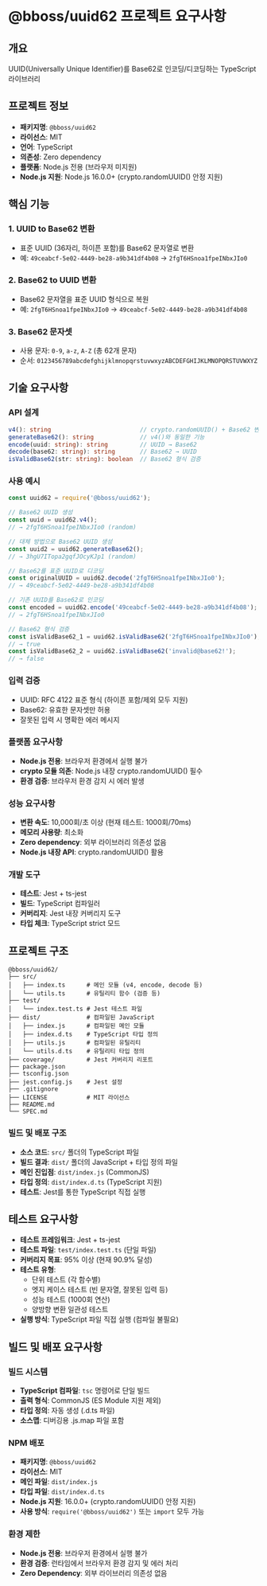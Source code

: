 # @bboss/uuid62 프로젝트 요구사항

## 개요
UUID(Universally Unique Identifier)를 Base62로 인코딩/디코딩하는 TypeScript 라이브러리

## 프로젝트 정보
- **패키지명**: `@bboss/uuid62`
- **라이선스**: MIT
- **언어**: TypeScript
- **의존성**: Zero dependency
- **플랫폼**: Node.js 전용 (브라우저 미지원)
- **Node.js 지원**: Node.js 16.0.0+ (crypto.randomUUID() 안정 지원)

## 핵심 기능

### 1. UUID to Base62 변환
- 표준 UUID (36자리, 하이픈 포함)를 Base62 문자열로 변환
- 예: `49ceabcf-5e02-4449-be28-a9b341df4b08` → `2fgT6HSnoa1fpeINbxJIo0`

### 2. Base62 to UUID 변환  
- Base62 문자열을 표준 UUID 형식으로 복원
- 예: `2fgT6HSnoa1fpeINbxJIo0` → `49ceabcf-5e02-4449-be28-a9b341df4b08`

### 3. Base62 문자셋
- 사용 문자: `0-9`, `a-z`, `A-Z` (총 62개 문자)
- 순서: `0123456789abcdefghijklmnopqrstuvwxyzABCDEFGHIJKLMNOPQRSTUVWXYZ`

## 기술 요구사항

### API 설계
```typescript
v4(): string                         // crypto.randomUUID() + Base62 변환
generateBase62(): string             // v4()와 동일한 기능
encode(uuid: string): string         // UUID → Base62
decode(base62: string): string       // Base62 → UUID
isValidBase62(str: string): boolean  // Base62 형식 검증
```

### 사용 예시
```javascript
const uuid62 = require('@bboss/uuid62');

// Base62 UUID 생성
const uuid = uuid62.v4();
// → 2fgT6HSnoa1fpeINbxJIo0 (random)

// 대체 방법으로 Base62 UUID 생성
const uuid2 = uuid62.generateBase62();
// → 3hgU7ITopa2gqfJOcyKJp1 (random)

// Base62를 표준 UUID로 디코딩
const originalUUID = uuid62.decode('2fgT6HSnoa1fpeINbxJIo0');
// → 49ceabcf-5e02-4449-be28-a9b341df4b08

// 기존 UUID를 Base62로 인코딩
const encoded = uuid62.encode('49ceabcf-5e02-4449-be28-a9b341df4b08');
// → 2fgT6HSnoa1fpeINbxJIo0

// Base62 형식 검증
const isValidBase62_1 = uuid62.isValidBase62('2fgT6HSnoa1fpeINbxJIo0');
// → true
const isValidBase62_2 = uuid62.isValidBase62('invalid@base62!');
// → false
```

### 입력 검증
- UUID: RFC 4122 표준 형식 (하이픈 포함/제외 모두 지원)
- Base62: 유효한 문자셋만 허용
- 잘못된 입력 시 명확한 에러 메시지

### 플랫폼 요구사항
- **Node.js 전용**: 브라우저 환경에서 실행 불가
- **crypto 모듈 의존**: Node.js 내장 crypto.randomUUID() 필수
- **환경 검증**: 브라우저 환경 감지 시 에러 발생

### 성능 요구사항
- **변환 속도**: 10,000회/초 이상 (현재 테스트: 1000회/70ms)
- **메모리 사용량**: 최소화
- **Zero dependency**: 외부 라이브러리 의존성 없음
- **Node.js 내장 API**: crypto.randomUUID() 활용

### 개발 도구
- **테스트**: Jest + ts-jest
- **빌드**: TypeScript 컴파일러
- **커버리지**: Jest 내장 커버리지 도구
- **타입 체크**: TypeScript strict 모드

## 프로젝트 구조
```
@bboss/uuid62/
├── src/
│   ├── index.ts      # 메인 모듈 (v4, encode, decode 등)
│   └── utils.ts      # 유틸리티 함수 (검증 등)
├── test/
│   └── index.test.ts # Jest 테스트 파일
├── dist/             # 컴파일된 JavaScript
│   ├── index.js      # 컴파일된 메인 모듈
│   ├── index.d.ts    # TypeScript 타입 정의
│   ├── utils.js      # 컴파일된 유틸리티
│   └── utils.d.ts    # 유틸리티 타입 정의
├── coverage/         # Jest 커버리지 리포트
├── package.json
├── tsconfig.json
├── jest.config.js    # Jest 설정
├── .gitignore
├── LICENSE           # MIT 라이선스
├── README.md
└── SPEC.md
```

### 빌드 및 배포 구조
- **소스 코드**: `src/` 폴더의 TypeScript 파일
- **빌드 결과**: `dist/` 폴더의 JavaScript + 타입 정의 파일
- **메인 진입점**: `dist/index.js` (CommonJS)
- **타입 정의**: `dist/index.d.ts` (TypeScript 지원)
- **테스트**: Jest를 통한 TypeScript 직접 실행

## 테스트 요구사항
- **테스트 프레임워크**: Jest + ts-jest
- **테스트 파일**: `test/index.test.ts` (단일 파일)
- **커버리지 목표**: 95% 이상 (현재 90.9% 달성)
- **테스트 유형**:
  - 단위 테스트 (각 함수별)
  - 엣지 케이스 테스트 (빈 문자열, 잘못된 입력 등)
  - 성능 테스트 (1000회 연산)
  - 양방향 변환 일관성 테스트
- **실행 방식**: TypeScript 파일 직접 실행 (컴파일 불필요)

## 빌드 및 배포 요구사항

### 빌드 시스템
- **TypeScript 컴파일**: `tsc` 명령어로 단일 빌드
- **출력 형식**: CommonJS (ES Module 지원 제외)
- **타입 정의**: 자동 생성 (.d.ts 파일)
- **소스맵**: 디버깅용 .js.map 파일 포함

### NPM 배포
- **패키지명**: `@bboss/uuid62`
- **라이선스**: MIT
- **메인 파일**: `dist/index.js`
- **타입 파일**: `dist/index.d.ts`
- **Node.js 지원**: 16.0.0+ (crypto.randomUUID() 안정 지원)
- **사용 방식**: `require('@bboss/uuid62')` 또는 `import` 모두 가능

### 환경 제한
- **Node.js 전용**: 브라우저 환경에서 실행 불가
- **환경 검증**: 런타임에서 브라우저 환경 감지 및 에러 처리
- **Zero Dependency**: 외부 라이브러리 의존성 없음